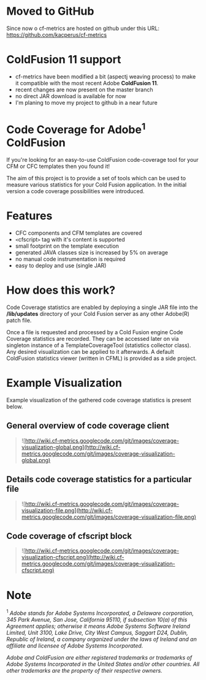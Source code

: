 # Moved to GitHub #
Since now o cf-metrics are hosted on github under this URL: https://github.com/kacperus/cf-metrics

# ColdFusion 11 support #

  * cf-metrics have been modified a bit (aspectj weaving process) to make it compatible with the most recent Adobe **ColdFusion 11**.
  * recent changes are now present on the master branch
  * no direct JAR download is available for now
  * I'm planing to move my project to github in a near future

# Code Coverage for Adobe<sup>1</sup> ColdFusion #

If you're looking for an easy-to-use ColdFusion code-coverage tool for your CFM or CFC templates then you found it!

The aim of this project is to provide a set of tools which can be used to measure various statistics for your Cold Fusion application. In the initial version a code coverage possibilities were introduced.



# Features #

  * CFC components and CFM templates are covered
  * `<`cfscript`>` tag with it's content is supported
  * small footprint on the template execution
  * generated JAVA classes size is increased by 5% on average
  * no manual code instrumentation is required
  * easy to deploy and use (single JAR)

# How does this work? #

Code Coverage statistics are enabled by deploying a single JAR file into the **/lib/updates** directory of your Cold Fusion server as any other Adobe(R) patch file.

Once a file is requested and processed by a Cold Fusion engine Code Coverage statistics are recorded. They can be accessed later on via singleton instance of a TemplateCoverageTool (statistics collector class). Any desired visualization can be applied to it afterwards. A default ColdFusion statistics viewer (written in CFML) is provided as a side project.

# Example Visualization #

Example visualization of the gathered code coverage statistics is present below.

## General overview of code coverage client ##
> ![http://wiki.cf-metrics.googlecode.com/git/images/coverage-visualization-global.png](http://wiki.cf-metrics.googlecode.com/git/images/coverage-visualization-global.png)

## Details code coverage statistics for a particular file ##
> ![http://wiki.cf-metrics.googlecode.com/git/images/coverage-visualization-file.png](http://wiki.cf-metrics.googlecode.com/git/images/coverage-visualization-file.png)

## Code coverage of cfscript block ##
> ![http://wiki.cf-metrics.googlecode.com/git/images/coverage-visualization-cfscript.png](http://wiki.cf-metrics.googlecode.com/git/images/coverage-visualization-cfscript.png)

# Note #

<sup>1</sup> _Adobe stands for Adobe Systems Incorporated, a Delaware corporation, 345 Park Avenue, San Jose, California 95110, if subsection 10(a) of this Agreement applies; otherwise it means Adobe Systems Software Ireland Limited, Unit 3100, Lake Drive, City West Campus, Saggart D24, Dublin, Republic of Ireland, a company organized under the laws of Ireland and an affiliate and licensee of Adobe Systems Incorporated._

_Adobe and ColdFusion are either registered trademarks or trademarks of Adobe Systems Incorporated in the United States and/or other countries. All other trademarks are the property of their respective owners._